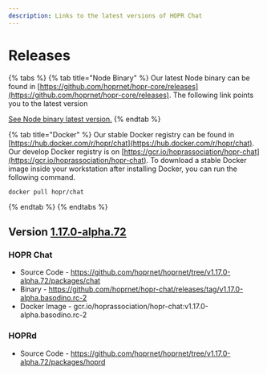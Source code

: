```yaml
---
description: Links to the latest versions of HOPR Chat
---
```


# Releases

{% tabs %}
{% tab title="Node Binary" %}
Our latest Node binary can be found in [https://github.com/hoprnet/hopr-core/releases](https://github.com/hoprnet/hopr-core/releases). The following link points you to the latest version

[See Node binary latest version.](https://github.com/hoprnet/hopr-core/releases/tag/1.1.4-dev.64c3c2b)
{% endtab %}

{% tab title="Docker" %}
Our stable Docker registry can be found in [https://hub.docker.com/r/hopr/chat](https://hub.docker.com/r/hopr/chat). Our develop Docker registry is on [https://gcr.io/hoprassociation/hopr-chat](https://gcr.io/hoprassociation/hopr-chat). To download a stable Docker image inside your workstation after installing Docker, you can run the following command.

```text
docker pull hopr/chat
```

{% endtab %}
{% endtabs %}

## Version [1.17.0-alpha.72](https://github.com/hoprnet/hoprnet/tree/v1.17.0-alpha.72)

### HOPR Chat

- Source Code - https://github.com/hoprnet/hoprnet/tree/v1.17.0-alpha.72/packages/chat
- Binary - https://github.com/hoprnet/hopr-chat/releases/tag/v1.17.0-alpha.basodino.rc-2
- Docker Image - gcr.io/hoprassociation/hopr-chat:v1.17.0-alpha.basodino.rc-2

### HOPRd

- Source Code - https://github.com/hoprnet/hoprnet/tree/v1.17.0-alpha.72/packages/hoprd
